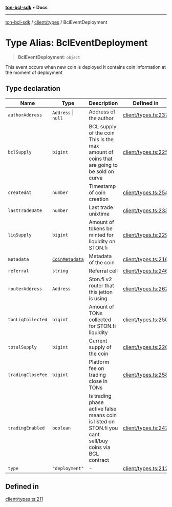 [**ton-bcl-sdk**](../../../README.md) • **Docs**

***

[ton-bcl-sdk](../../../README.md) / [client/types](../README.md) / BclEventDeployment

# Type Alias: BclEventDeployment

> **BclEventDeployment**: `object`

This event occurs when new coin is deployed
It contains coin information at the moment of deployment

## Type declaration

| Name | Type | Description | Defined in |
| ------ | ------ | ------ | ------ |
| `authorAddress` | `Address` \| `null` | Address of the author | [client/types.ts:237](https://github.com/ton-fun-tech/ton-bcl-sdk/blob/51c29e03ce6783fe32c30630f21ec8c9f76516e2/src/client/types.ts#L237) |
| `bclSupply` | `bigint` | BCL supply of the coin This is the max amount of coins that are going to be sold on curve | [client/types.ts:225](https://github.com/ton-fun-tech/ton-bcl-sdk/blob/51c29e03ce6783fe32c30630f21ec8c9f76516e2/src/client/types.ts#L225) |
| `createdAt` | `number` | Timestamp of coin creation | [client/types.ts:254](https://github.com/ton-fun-tech/ton-bcl-sdk/blob/51c29e03ce6783fe32c30630f21ec8c9f76516e2/src/client/types.ts#L254) |
| `lastTradeDate` | `number` | Last trade unixtime | [client/types.ts:233](https://github.com/ton-fun-tech/ton-bcl-sdk/blob/51c29e03ce6783fe32c30630f21ec8c9f76516e2/src/client/types.ts#L233) |
| `liqSupply` | `bigint` | Amount of tokens be minted for liquidity on STON.fi | [client/types.ts:229](https://github.com/ton-fun-tech/ton-bcl-sdk/blob/51c29e03ce6783fe32c30630f21ec8c9f76516e2/src/client/types.ts#L229) |
| `metadata` | [`CoinMetadata`](CoinMetadata.md) | Metadata of the coin | [client/types.ts:216](https://github.com/ton-fun-tech/ton-bcl-sdk/blob/51c29e03ce6783fe32c30630f21ec8c9f76516e2/src/client/types.ts#L216) |
| `referral` | `string` | Referral cell | [client/types.ts:246](https://github.com/ton-fun-tech/ton-bcl-sdk/blob/51c29e03ce6783fe32c30630f21ec8c9f76516e2/src/client/types.ts#L246) |
| `routerAddress` | `Address` | Ston.fi v2 router that this jetton is using | [client/types.ts:262](https://github.com/ton-fun-tech/ton-bcl-sdk/blob/51c29e03ce6783fe32c30630f21ec8c9f76516e2/src/client/types.ts#L262) |
| `tonLiqCollected` | `bigint` | Amount of TONs collected for STON.fi liquidity | [client/types.ts:250](https://github.com/ton-fun-tech/ton-bcl-sdk/blob/51c29e03ce6783fe32c30630f21ec8c9f76516e2/src/client/types.ts#L250) |
| `totalSupply` | `bigint` | Current supply of the coin | [client/types.ts:220](https://github.com/ton-fun-tech/ton-bcl-sdk/blob/51c29e03ce6783fe32c30630f21ec8c9f76516e2/src/client/types.ts#L220) |
| `tradingCloseFee` | `bigint` | Platform fee on trading close in TONs | [client/types.ts:258](https://github.com/ton-fun-tech/ton-bcl-sdk/blob/51c29e03ce6783fe32c30630f21ec8c9f76516e2/src/client/types.ts#L258) |
| `tradingEnabled` | `boolean` | Is trading phase active false means coin is listed on STON.fi you cant sell/buy coins via BCL contract | [client/types.ts:242](https://github.com/ton-fun-tech/ton-bcl-sdk/blob/51c29e03ce6783fe32c30630f21ec8c9f76516e2/src/client/types.ts#L242) |
| `type` | `"deployment"` | - | [client/types.ts:212](https://github.com/ton-fun-tech/ton-bcl-sdk/blob/51c29e03ce6783fe32c30630f21ec8c9f76516e2/src/client/types.ts#L212) |

## Defined in

[client/types.ts:211](https://github.com/ton-fun-tech/ton-bcl-sdk/blob/51c29e03ce6783fe32c30630f21ec8c9f76516e2/src/client/types.ts#L211)
